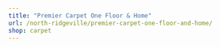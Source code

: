 ```yaml
---
title: "Premier Carpet One Floor & Home"
url: /north-ridgeville/premier-carpet-one-floor-and-home/
shop: carpet
---
```

